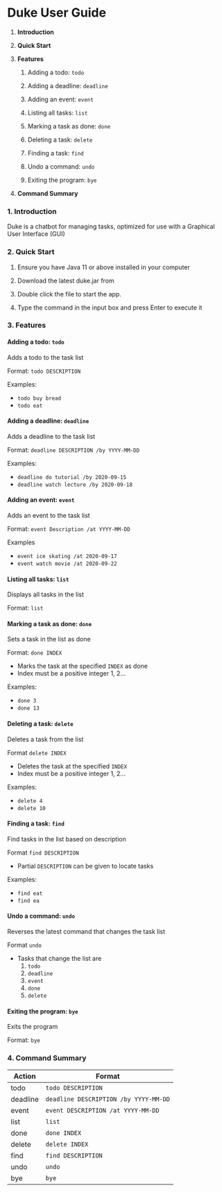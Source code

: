 # Duke User Guide

1. **Introduction**

2. **Quick Start**

3. **Features**

    1. Adding a todo: `todo`
    
    2. Adding a deadline: `deadline`
    
    3. Adding an event: `event`
    
    4. Listing all tasks: `list`
    
    5. Marking a task as done: `done`
    
    6. Deleting a task: `delete`
    
    7. Finding a task: `find`
    
    8. Undo a command: `undo`
    
    9. Exiting the program: `bye`
    
4. **Command Summary**

    
### 1. Introduction
 
Duke is a chatbot for managing tasks, optimized for use with a 
Graphical User Interface (GUI)

### 2. Quick Start
1. Ensure you have Java 11 or above installed in your computer

2. Download the latest duke.jar from 
3. Double click the file to start the app.
4. Type the command in the input box and press Enter to execute it

### 3. Features 
#### Adding a todo: `todo`
Adds a todo to the task list

Format: `todo DESCRIPTION`

Examples:
* `todo buy bread`
* `todo eat`

#### Adding a deadline: `deadline`
Adds a deadline to the task list

Format: `deadline DESCRIPTION /by YYYY-MM-DD`

Examples:
* `deadline do tutorial /by 2020-09-15`
* `deadline watch lecture /by 2020-09-18`

#### Adding an event: `event`
Adds an event to the task list

Format: `event Description /at YYYY-MM-DD`

Examples
* `event ice skating /at 2020-09-17`
* `event watch movie /at 2020-09-22`


#### Listing all tasks: `list`
Displays all tasks in the list

Format: `list`


#### Marking a task as done: `done`
Sets a task in the list as done

Format: `done INDEX`

* Marks the task at the specified `INDEX` as done
* Index must be a positive integer 1, 2...

Examples: 
* `done 3`
* `done 13`


#### Deleting a task: `delete`
Deletes a task from the list

Format `delete INDEX`

* Deletes the task at the specified `INDEX`
* Index must be a positive integer 1, 2...

Examples:
* `delete 4`
* `delete 10`


#### Finding a task: `find`
Find tasks in the list based on description

Format `find DESCRIPTION`

* Partial `DESCRIPTION` can be given to locate tasks

Examples:
* `find eat`
* `find ea`


#### Undo a command: `undo`
Reverses the latest command that changes the task list

Format `undo`

* Tasks that change the list are
    1. `todo`
    2. `deadline`
    3. `event`
    4. `done`
    5. `delete`

#### Exiting the program: `bye`
Exits the program

Format: `bye`


### 4. Command Summary 

Action | Format
-------| ------------------
todo | `todo DESCRIPTION`
deadline | `deadline DESCRIPTION /by YYYY-MM-DD`
event | `event DESCRIPTION /at YYYY-MM-DD`
list | `list`
done | `done INDEX`
delete | `delete INDEX`
find | `find DESCRIPTION`
undo | `undo`
bye | `bye`

